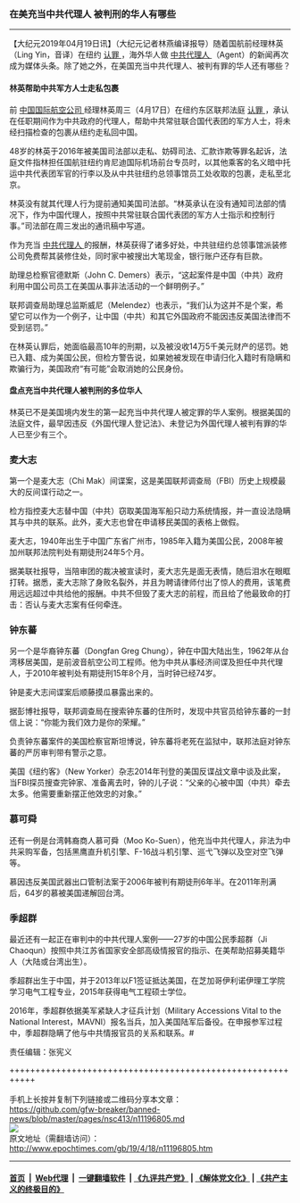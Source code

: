 ### 在美充当中共代理人 被判刑的华人有哪些
------------------------

<p>
 【大纪元2019年04月19日讯】（大纪元记者林燕编译报导）随着国航前经理林英（Ling Yin，音译）在纽约
 <a href="http://www.epochtimes.com/gb/tag/%E8%AE%A4%E7%BD%AA.html">
  认罪
 </a>
 ，海外华人做
 <a href="http://www.epochtimes.com/gb/tag/%E4%B8%AD%E5%85%B1%E4%BB%A3%E7%90%86%E4%BA%BA.html">
  中共代理人
 </a>
 （Agent）的新闻再次成为媒体头条。除了她之外，在美国充当中共代理人、被判有罪的华人还有哪些？
</p>
<h4>
 林英帮助中共军方人士走私包裹
</h4>
<p>
 前
 <a href="http://www.epochtimes.com/gb/tag/%E4%B8%AD%E5%9B%BD%E5%9B%BD%E9%99%85%E8%88%AA%E7%A9%BA%E5%85%AC%E5%8F%B8.html">
  中国国际航空公司
 </a>
 经理林英周三（4月17日）在纽约东区联邦法庭
 <a href="http://www.epochtimes.com/gb/tag/%E8%AE%A4%E7%BD%AA.html">
  认罪
 </a>
 ，承认在任职期间作为中共政府的代理人，帮助中共常驻联合国代表团的军方人士，将未经扫描检查的包裹从纽约走私回中国。
</p>
<p>
 48岁的林英于2016年被美国司法部以走私、妨碍司法、汇款诈欺等罪名起诉，法庭文件指林担任国航驻纽约肯尼迪国际机场前台专员时，以其他乘客的名义暗中托运中共代表团军官的行李以及从中共驻纽约总领事馆员工处收取的包裹，走私至北京。
</p>
<p>
 林英没有就其代理人行为提前通知美国司法部。“林英承认在没有通知司法部的情况下，作为中国代理人，按照中共常驻联合国代表团的军方人士指示和控制行事。”司法部在周三发出的通讯稿中写道。
</p>
<p>
 作为充当
 <a href="http://www.epochtimes.com/gb/tag/%E4%B8%AD%E5%85%B1%E4%BB%A3%E7%90%86%E4%BA%BA.html">
  中共代理人
 </a>
 的报酬，林英获得了诸多好处，中共驻纽约总领事馆派装修公司免费帮其装修住处，同时家中被搜出大笔现金，银行账户还存有巨款。
</p>
<p>
 助理总检察官德默斯（John C. Demers）表示，“这起案件是中国（中共）政府利用中国公司员工在美国从事非法活动的一个鲜明例子。”
</p>
<p>
 联邦调查局助理总监斯威尼（Melendez）也表示，“我们认为这并不是个案，希望它可以作为一个例子，让中国（中共）和其它外国政府不能因违反美国法律而不受到惩罚。”
</p>
<p>
 在林英认罪后，她面临最高10年的刑期，以及被没收14万5千美元财产的惩罚。她已入籍、成为美国公民，但检方警告说，如果她被发现在申请归化入籍时有隐瞒和欺骗行为，美国政府“有可能”会取消她的公民身份。
</p>
<h4>
 盘点充当中共代理人被判刑的多位华人
</h4>
<p>
 林英已不是美国境内发生的第一起充当中共代理人被定罪的华人案例。根据美国的法庭文件，最早因违反《外国代理人登记法》、未登记为外国代理人被判有罪的华人已至少有三个。
</p>
<h3>
 麦大志
</h3>
<p>
 第一个是麦大志（Chi Mak）间谍案，这是美国联邦调查局（FBI）历史上规模最大的反间谍行动之一。
</p>
<p>
 检方指控麦大志替中国（中共）窃取美国海军船只动力系统情报，并一直设法隐瞒其与中共的联系。此外，麦大志也曾在申请移民美国的表格上做假。
</p>
<p>
 麦大志，1940年出生于中国广东省广州市，1985年入籍为美国公民，2008年被加州联邦法院判处有期徒刑24年5个月。
</p>
<p>
 据美联社报导，当陪审团的裁决被宣读时，麦大志先是面无表情，随后泪水在眼眶打转。据悉，麦大志除了身败名裂外，并且为聘请律师付出了惊人的费用，该笔费用远远超过中共给他的报酬。中共不但毁了麦大志的前程，而且给了他最致命的打击：否认与麦大志案有任何牵连。
</p>
<h3>
 钟东蕃
</h3>
<p>
 另一个是华裔钟东蕃（Dongfan Greg Chung），钟在中国大陆出生，1962年从台湾移居美国，是前波音航空公司工程师。他为中共从事经济间谍及担任中共代理人，于2010年被判处有期徒刑15年8个月，当时钟已经74岁。
</p>
<p>
 钟是麦大志间谍案后顺藤摸瓜暴露出来的。
</p>
<p>
 据彭博社报导，联邦调查局在搜索钟东蕃的住所时，发现中共官员给钟东蕃的一封信上说：“你能为我们效力是你的荣耀。”
</p>
<p>
 负责钟东蕃案件的美国检察官斯坦博说，钟东蕃将老死在监狱中，联邦法庭对钟东蕃的严厉审判带有警示之意。
</p>
<p>
 美国《纽约客》（New Yorker）杂志2014年刊登的美国反谍战文章中谈及此案，当FBI探员搜查完钟家、准备离去时，钟的儿子说：“父亲的心被中国（中共）牵去太多。他需要重新摆正他效忠的对象。”
</p>
<h3>
 慕可舜
</h3>
<p>
 还有一例是台湾韩裔商人慕可舜（Moo Ko-Suen），他充当中共代理人，非法为中共采购军备，包括黑鹰直升机引擎、F-16战斗机引擎、巡弋飞弹以及空对空飞弹等。
</p>
<p>
 慕因违反美国武器出口管制法案于2006年被判有期徒刑6年半。在2011年刑满后，64岁的慕被美国递解回台湾。
</p>
<h3>
 季超群
</h3>
<p>
 最近还有一起正在审判中的中共代理人案例——27岁的中国公民季超群（Ji Chaoqun）按照中共江苏省国家安全部高级情报官的指示、在美帮助招募美籍华人（大陆或台湾出生）。
</p>
<p>
 季超群出生于中国，并于2013年以F1签证抵达美国，在芝加哥伊利诺伊理工学院学习电气工程专业，2015年获得电气工程硕士学位。
</p>
<p>
 2016年，季超群依据美军紧缺人才征兵计划（Military Accessions Vital to the National Interest，MAVNI）报名当兵，加入美国陆军后备役。在申报参军过程中，季超群隐瞒了他与中共情报官员的关系和联系。#
</p>
<p>
 责任编辑：张宪义
</p>

+++++++++++++++++++++++++++++++++++++++++++++++++++++++++++<br/><br/>
手机上长按并复制下列链接或二维码分享本文章：<br/>
https://github.com/gfw-breaker/banned-news/blob/master/pages/nsc413/n11196805.md <br/>
<a href='https://github.com/gfw-breaker/banned-news/blob/master/pages/nsc413/n11196805.md'><img src='https://github.com/gfw-breaker/banned-news/blob/master/pages/nsc413/n11196805.md.png'/></a> <br/>
原文地址（需翻墙访问）：http://www.epochtimes.com/gb/19/4/18/n11196805.htm


------------------------
#### [首页](https://github.com/gfw-breaker/banned-news/blob/master/README.md) &nbsp;|&nbsp; [Web代理](https://github.com/labour-camp/helloworld) &nbsp;|&nbsp; [一键翻墙软件](https://github.com/gfw-breaker/nogfw/blob/master/README.md) &nbsp;| [《九评共产党》](https://github.com/gfw-breaker/9ping.md/blob/master/README.md#九评之一评共产党是什么) | [《解体党文化》](https://github.com/gfw-breaker/jtdwh.md/blob/master/README.md) | [《共产主义的终极目的》](https://github.com/gfw-breaker/gczydzjmd.md/blob/master/README.md)

